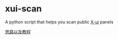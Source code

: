 # xui-scan
A python script that helps you scan public [X-ui](https://github.com/vaxilu/x-ui) panels

[思路以及教程](https://blog.jasonxu.xyz/archives/xui-scan)

